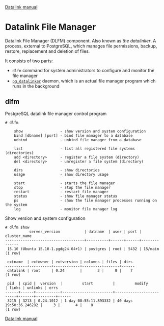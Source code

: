 [Datalink manual](README.md)

Datalink File Manager
=====================

Datalink File Manager (DLFM) component. Also known as *the datalinker*.
A process, external to PostgreSQL, which manages file permissions, backup, restore, replacement and deletion of files.

It consists of two parts:
- `dlfm` command for system administrators to configure and monitor the file manager
- [`pg_datalinker`](pg_datalinker.md) daemon, which is an actual file manager program which runs in the background


dlfm
-----

PostgreSQL datalink file manager control program

    # dlfm 

        show                 - show version and system configuration
        bind [dbname] [port] - bind file manager to a database
        unbind               - unbind file manager from a database

        list                 - list all registered file systems (directories)
        add <directory>      - register a file system (directory)
        del <directory>      - unregister a file system (directory)

        dirs                 - show directories
        usage                - show directory usage

        start                - starts the file manager
        stop                 - stop the file manager
        restart              - restart file manager
        status               - show file manager status
        ps                   - show the file manager processes running on the system
        log                  - monitor file manager log

Show version and system configuration
    
    # dlfm show
               server_version           | datname  | user | port | cluster_name 
    ------------------------------------+----------+------+------+--------------
     15.10 (Ubuntu 15.10-1.pgdg24.04+1) | postgres | root | 5432 | 15/main
    (1 row)

     extname  | extowner | extversion | columns | files | dirs 
    ----------+----------+------------+---------+-------+------
     datalink | root     | 0.24       |       3 |     0 |    7
    (1 row)

     pid  | cpid |  version  |         start         |         modify          | links | unlinks | errs 
    ------+------+-----------+-----------------------+-------------------------+-------+---------+------
     3215 | 3213 | 0.24.1012 | 1 day 08:55:11.893332 | 40 days 19:50:36.246282 |     3 |       4 |    0
    (1 row)

[Datalink manual](README.md)

